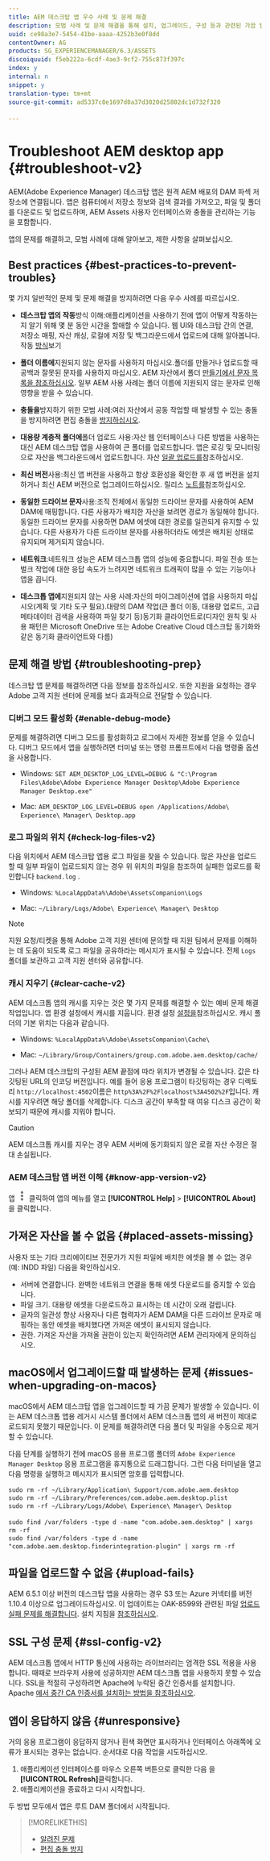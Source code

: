 ```yaml
---
title: AEM 데스크탑 앱 우수 사례 및 문제 해결
description: 모범 사례 및 문제 해결을 통해 설치, 업그레이드, 구성 등과 관련된 가끔 발생하는 문제를 해결할 수 있습니다.
uuid: ce98a3e7-5454-41be-aaaa-4252b3e0f8dd
contentOwner: AG
products: SG_EXPERIENCEMANAGER/6.3/ASSETS
discoiquuid: f5eb222a-6cdf-4ae3-9cf2-755c873f397c
index: y
internal: n
snippet: y
translation-type: tm+mt
source-git-commit: ad5337c8e1697d0a37d3020d25802dc1d732f320

---
```



# Troubleshoot AEM desktop app {#troubleshoot-v2}

AEM(Adobe Experience Manager) 데스크탑 앱은 원격 AEM 배포의 DAM 파섹 저장소에 연결됩니다. 앱은 컴퓨터에서 저장소 정보와 검색 결과를 가져오고, 파일 및 폴더를 다운로드 및 업로드하며, AEM Assets 사용자 인터페이스와 충돌을 관리하는 기능을 포함합니다.

앱의 문제를 해결하고, 모범 사례에 대해 알아보고, 제한 사항을 살펴보십시오.

## Best practices {#best-practices-to-prevent-troubles}

몇 가지 일반적인 문제 및 문제 해결을 방지하려면 다음 우수 사례를 따르십시오.

* **데스크탑 앱의 작동**&#x200B;방식 이해:애플리케이션을 사용하기 전에 앱이 어떻게 작동하는지 알기 위해 몇 분 동안 시간을 할애할 수 있습니다. 웹 UI와 데스크탑 간의 연결, 저장소 매핑, 자산 캐싱, 로컬에 저장 및 백그라운드에서 업로드에 대해 알아봅니다. 작동 [방식](release-notes.md#how-app-works)보기

* **폴더 이름에**&#x200B;지원되지 않는 문자를 사용하지 마십시오.폴더를 만들거나 업로드할 때 공백과 잘못된 문자를 사용하지 마십시오. AEM 자산에서 폴더 [만들기에서 문자 목록을 참조하십시오](https://helpx.adobe.com/experience-manager/6-5/assets/using/managing-assets-touch-ui.html#Creatingfolders). 일부 AEM 사용 사례는 폴더 이름에 지원되지 않는 문자로 인해 영향을 받을 수 있습니다.

* **충돌을**&#x200B;방지하기 위한 모범 사례:여러 자산에서 공동 작업할 때 발생할 수 있는 충돌을 방지하려면 편집 충돌을 [방지하십시오](using.md#adv-workflow-collaborate-avoid-conflicts).

* **대용량 계층적 폴더에**&#x200B;폴더 업로드 사용:자산 웹 인터페이스나 다른 방법을 사용하는 대신 AEM 데스크탑 앱을 사용하여 큰 폴더를 업로드합니다. 앱은 로깅 및 모니터링으로 자산을 백그라운드에서 업로드합니다. 자산 [일괄 업로드를](using.md#bulk-upload-assets)참조하십시오.

* **최신 버전**&#x200B;사용:최신 앱 버전을 사용하고 항상 호환성을 확인한 후 새 앱 버전을 설치하거나 최신 AEM 버전으로 업그레이드하십시오. 릴리스 [노트를](release-notes.md)참조하십시오.

* **동일한 드라이브 문자**&#x200B;사용:조직 전체에서 동일한 드라이브 문자를 사용하여 AEM DAM에 매핑합니다. 다른 사용자가 배치한 자산을 보려면 경로가 동일해야 합니다. 동일한 드라이브 문자를 사용하면 DAM 에셋에 대한 경로를 일관되게 유지할 수 있습니다. 다른 사용자가 다른 드라이브 문자를 사용하더라도 에셋은 배치된 상태로 유지되며 제거되지 않습니다.

* **네트워크**:네트워크 성능은 AEM 데스크톱 앱의 성능에 중요합니다. 파일 전송 또는 벌크 작업에 대한 응답 속도가 느려지면 네트워크 트래픽이 많을 수 있는 기능이나 앱을 끕니다.

* **데스크톱 앱에**&#x200B;지원되지 않는 사용 사례:자산의 마이그레이션에 앱을 사용하지 마십시오(계획 및 기타 도구 필요).대량의 DAM 작업(큰 폴더 이동, 대용량 업로드, 고급 메타데이터 검색을 사용하여 파일 찾기 등)동기화 클라이언트로(디자인 원칙 및 사용 패턴은 Microsoft OneDrive 또는 Adobe Creative Cloud 데스크탑 동기화와 같은 동기화 클라이언트와 다름)

## 문제 해결 방법 {#troubleshooting-prep}

데스크탑 앱 문제를 해결하려면 다음 정보를 참조하십시오. 또한 지원을 요청하는 경우 Adobe 고객 지원 센터에 문제를 보다 효과적으로 전달할 수 있습니다.

### 디버그 모드 활성화 {#enable-debug-mode}

문제를 해결하려면 디버그 모드를 활성화하고 로그에서 자세한 정보를 얻을 수 있습니다. 디버그 모드에서 앱을 실행하려면 터미널 또는 명령 프롬프트에서 다음 명령줄 옵션을 사용합니다.

* Windows: `SET AEM_DESKTOP_LOG_LEVEL=DEBUG & "C:\Program Files\Adobe\Adobe Experience Manager Desktop\Adobe Experience Manager Desktop.exe"`

* Mac: `AEM_DESKTOP_LOG_LEVEL=DEBUG open /Applications/Adobe\ Experience\ Manager\ Desktop.app`

### 로그 파일의 위치 {#check-log-files-v2}

다음 위치에서 AEM 데스크탑 앱용 로그 파일을 찾을 수 있습니다. 많은 자산을 업로드할 때 일부 파일이 업로드되지 않는 경우 위 위치의 파일을 참조하여 실패한 업로드를 확인합니다 `backend.log` .

* Windows: `%LocalAppData%\Adobe\AssetsCompanion\Logs`

* Mac: `~/Library/Logs/Adobe\ Experience\ Manager\ Desktop`

>[!NOTE]
>
>지원 요청/티켓을 통해 Adobe 고객 지원 센터에 문의할 때 지원 팀에서 문제를 이해하는 데 도움이 되도록 로그 파일을 공유하라는 메시지가 표시될 수 있습니다. 전체 `Logs` 폴더를 보관하고 고객 지원 센터와 공유합니다.

### 캐시 지우기 {#clear-cache-v2}

AEM 데스크톱 앱의 캐시를 지우는 것은 몇 가지 문제를 해결할 수 있는 예비 문제 해결 작업입니다. 앱 환경 설정에서 캐시를 지웁니다. 환경 설정 [설정을](install-upgrade.md#set-preferences)참조하십시오. 캐시 폴더의 기본 위치는 다음과 같습니다.

* Windows: `%LocalAppData%\Adobe\AssetsCompanion\Cache\`

* Mac: `~/Library/Group/Containers/group.com.adobe.aem.desktop/cache/`

그러나 AEM 데스크탑의 구성된 AEM 끝점에 따라 위치가 변경될 수 있습니다. 값은 타깃팅된 URL의 인코딩 버전입니다. 예를 들어 응용 프로그램이 타깃팅하는 경우 디렉토리 `http://localhost:4502`이름은 `http%3A%2F%2Flocalhost%3A4502%2F`입니다. 캐시를 지우려면 해당 폴더를 삭제합니다. 디스크 공간이 부족할 때 여유 디스크 공간이 확보되기 때문에 캐시를 지워야 합니다.

>[!CAUTION]
>
>AEM 데스크톱 캐시를 지우는 경우 AEM 서버에 동기화되지 않은 로컬 자산 수정은 절대 손실됩니다.

### AEM 데스크탑 앱 버전 이해 {#know-app-version-v2}

앱 ![메뉴를](assets/do-not-localize/more_options_da2.png) 클릭하여 앱의 메뉴를 열고 **[!UICONTROL Help]** &gt; **[!UICONTROL About]**&#x200B;을 클릭합니다.

## 가져온 자산을 볼 수 없음 {#placed-assets-missing}

사용자 또는 기타 크리에이티브 전문가가 지원 파일에 배치한 에셋을 볼 수 없는 경우(예: INDD 파일) 다음을 확인하십시오.

* 서버에 연결합니다. 완벽한 네트워크 연결을 통해 에셋 다운로드를 중지할 수 있습니다.
* 파일 크기. 대용량 에셋을 다운로드하고 표시하는 데 시간이 오래 걸립니다.
* 글자의 일관성 향상 사용자나 다른 협력자가 AEM DAM을 다른 드라이브 문자로 매핑하는 동안 에셋을 배치했다면 가져온 에셋이 표시되지 않습니다.
* 권한. 가져온 자산을 가져올 권한이 있는지 확인하려면 AEM 관리자에게 문의하십시오.

## macOS에서 업그레이드할 때 발생하는 문제 {#issues-when-upgrading-on-macos}

macOS에서 AEM 데스크탑 앱을 업그레이드할 때 가끔 문제가 발생할 수 있습니다. 이는 AEM 데스크톱 앱용 레거시 시스템 폴더에서 AEM 데스크톱 앱의 새 버전이 제대로 로드되지 못했기 때문입니다. 이 문제를 해결하려면 다음 폴더 및 파일을 수동으로 제거할 수 있습니다.

다음 단계를 실행하기 전에 macOS 응용 프로그램 폴더의 `Adobe Experience Manager Desktop` 응용 프로그램을 휴지통으로 드래그합니다. 그런 다음 터미널을 열고 다음 명령을 실행하고 메시지가 표시되면 암호를 입력합니다.

```shell
sudo rm -rf ~/Library/Application\ Support/com.adobe.aem.desktop
sudo rm -rf ~/Library/Preferences/com.adobe.aem.desktop.plist
sudo rm -rf ~/Library/Logs/Adobe\ Experience\ Manager\ Desktop

sudo find /var/folders -type d -name "com.adobe.aem.desktop" | xargs rm -rf
sudo find /var/folders -type d -name "com.adobe.aem.desktop.finderintegration-plugin" | xargs rm -rf
```

## 파일을 업로드할 수 없음 {#upload-fails}

AEM 6.5.1 이상 버전의 데스크탑 앱을 사용하는 경우 S3 또는 Azure 커넥터를 버전 1.10.4 이상으로 업그레이드하십시오. 이 업데이트는 OAK-8599와 관련된 파일 [업로드 실패 문제를 해결합니다](https://issues.apache.org/jira/browse/OAK-8599). 설치 지침을 [참조하십시오](install-upgrade.md#install-v2).

## SSL 구성 문제 {#ssl-config-v2}

AEM 데스크톱 앱에서 HTTP 통신에 사용하는 라이브러리는 엄격한 SSL 적용을 사용합니다. 때때로 브라우저 사용에 성공하지만 AEM 데스크톱 앱을 사용하지 못할 수 있습니다. SSL을 적절히 구성하려면 Apache에 누락된 중간 인증서를 설치합니다. Apache [에서 중간 CA 인증서를 설치하는 방법을 참조하십시오](https://access.redhat.com/solutions/43575).

## 앱이 응답하지 않음 {#unresponsive}

거의 응용 프로그램이 응답하지 않거나 흰색 화면만 표시하거나 인터페이스 아래쪽에 오류가 표시되는 경우는 없습니다. 순서대로 다음 작업을 시도하십시오.

1. 애플리케이션 인터페이스를 마우스 오른쪽 버튼으로 클릭한 다음 을 **[!UICONTROL Refresh]**&#x200B;클릭합니다.
1. 애플리케이션을 종료하고 다시 시작합니다.

두 방법 모두에서 앱은 루트 DAM 폴더에서 시작됩니다.

>[!MORELIKETHIS]
>
>* [알려진 문제](release-notes.md#known-issues-v2)
>* [편집 충돌 방지](using.md#adv-workflow-collaborate-avoid-conflicts)